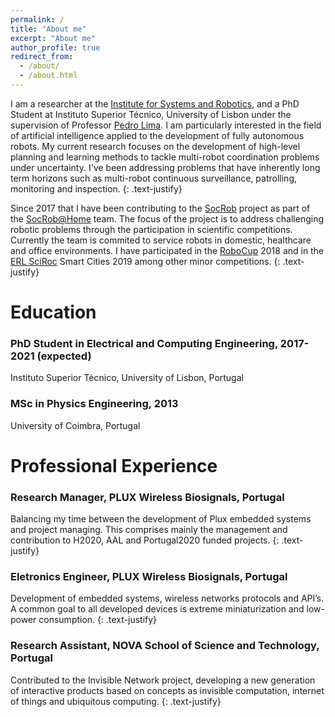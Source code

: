 ```yaml
---
permalink: /
title: "About me"
excerpt: "About me"
author_profile: true
redirect_from: 
  - /about/
  - /about.html
---
```


 I am a researcher at the [Institute for Systems and Robotics](https://welcome.isr.tecnico.ulisboa.pt), and a PhD Student at Instituto Superior Técnico, University of Lisbon under the supervision of Professor [Pedro Lima](http://users.isr.ist.utl.pt/~pal/index.html). I am particularly interested in the field of artificial intelligence applied to the development of fully autonomous robots. My current research focuses on the development of high-level planning and learning methods to tackle multi-robot coordination problems under uncertainty. I've been addressing problems that have inherently long term horizons such as multi-robot continuous surveillance, patrolling, monitoring and inspection.
 {: .text-justify}

 Since 2017 that I have been contributing to the [SocRob](https://irsgroup.isr.tecnico.ulisboa.pt/socrob/) project as part of the [SocRob@Home](https://irsgroup.isr.tecnico.ulisboa.pt/projects/socrob-home/) team. The focus of the project is to address challenging robotic problems through the participation in scientific competitions. Currently the team is commited to service robots in domestic, healthcare and office environments. I have participated in the [RoboCup](https://www.robocup.org) 2018 and in the [ERL SciRoc](https://www.eu-robotics.net/robotics_league/index.html) Smart Cities 2019 among other minor competitions.
 {: .text-justify}

Education
======
### <i class="fas fa-graduation-cap" aria-hidden="true"></i> PhD Student in Electrical and Computing Engineering, 2017-2021 (expected)
Instituto Superior Técnico, University of Lisbon, Portugal

### <i class="fas fa-graduation-cap" aria-hidden="true"></i> MSc in Physics Engineering, 2013
University of Coimbra, Portugal

Professional Experience
======
### <i class="fas fa-building" aria-hidden="true"></i> Research Manager, PLUX Wireless Biosignals, Portugal
Balancing my time between the development of Plux embedded systems and project managing. This comprises mainly the management and contribution to H2020, AAL and Portugal2020 funded projects.
{: .text-justify}

### <i class="fas fa-building" aria-hidden="true"></i> Eletronics Engineer, PLUX Wireless Biosignals, Portugal
Development of embedded systems, wireless networks protocols and API’s. A common goal to all developed devices is extreme miniaturization and low-power consumption.
{: .text-justify}

### <i class="fas fa-building" aria-hidden="true"></i> Research Assistant, NOVA School of Science and Technology, Portugal
Contributed to the Invisible Network project, developing a new generation of interactive products based on concepts as invisible computation, internet of things and ubiquitous computing.
{: .text-justify}
